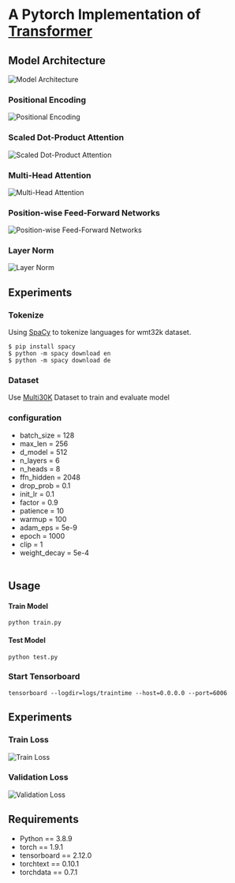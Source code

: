 # A Pytorch Implementation of [Transformer](https://arxiv.org/pdf/1706.03762)

## Model Architecture
![Model Architecture](image/model.png)
### Positional Encoding
![Positional Encoding](image/positional_encoding.png)
### Scaled Dot-Product Attention
![Scaled Dot-Product Attention](image/scale_dot_product_attention.jpg)
### Multi-Head Attention
![Multi-Head Attention](image/multi_head_attention.jpg)
### Position-wise Feed-Forward Networks
![Position-wise Feed-Forward Networks](image/positionwise_feed_forward.jpg)
### Layer Norm
![Layer Norm](image/layer_norm.jpg)
## Experiments
### Tokenize
Using [SpaCy](https://spacy.io/usage/) to tokenize languages for wmt32k
dataset. 
```
$ pip install spacy
$ python -m spacy download en
$ python -m spacy download de
```
### Dataset
Use [Multi30K](https://arxiv.org/abs/1605.00459)  Dataset to train and evaluate model <br>

### configuration
* batch_size = 128
* max_len = 256
* d_model = 512
* n_layers = 6
* n_heads = 8
* ffn_hidden = 2048
* drop_prob = 0.1
* init_lr = 0.1
* factor = 0.9
* patience = 10
* warmup = 100
* adam_eps = 5e-9
* epoch = 1000
* clip = 1
* weight_decay = 5e-4
<br><br>

## Usage

#### Train Model
```
python train.py
```

#### Test Model
```
python test.py
```
### Start Tensorboard

```
tensorboard --logdir=logs/traintime --host=0.0.0.0 --port=6006
```

## Experiments
### Train Loss
![Train Loss](image/train.png)
### Validation Loss
![Validation Loss](image/val.png)


## Requirements
* Python == 3.8.9
* torch == 1.9.1
* tensorboard == 2.12.0
* torchtext == 0.10.1
* torchdata == 0.7.1


